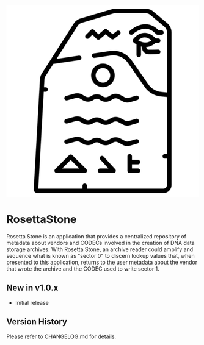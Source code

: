 ![alt tag](https://raw.githubusercontent.com/jchristn/RosettaStone/main/assets/rosettastone.png)

# RosettaStone

Rosetta Stone is an application that provides a centralized repository of metadata about vendors and CODECs involved in the creation of DNA data storage archives.  With Rosetta Stone, an archive reader could amplify and sequence what is known as "sector 0" to discern lookup values that, when presented to this application, returns to the user metadata about the vendor that wrote the archive and the CODEC used to write sector 1.

## New in v1.0.x

- Initial release

## Version History

Please refer to CHANGELOG.md for details.
